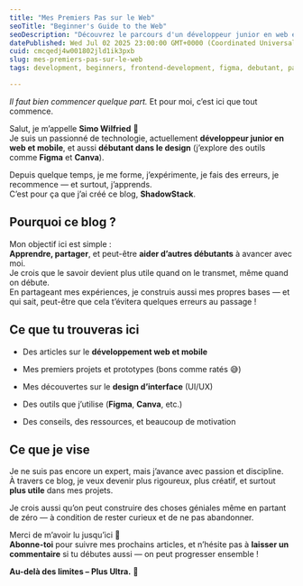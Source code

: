 ```yaml
---
title: "Mes Premiers Pas sur le Web"
seoTitle: "Beginner's Guide to the Web"
seoDescription: "Découvrez le parcours d'un développeur junior en web et mobile partageant ses expériences, projets, et conseils sur le blog ShadowStack"
datePublished: Wed Jul 02 2025 23:00:00 GMT+0000 (Coordinated Universal Time)
cuid: cmcqedj4w001802jld1ik3pxb
slug: mes-premiers-pas-sur-le-web
tags: development, beginners, frontend-development, figma, debutant, passion

---
```


*Il faut bien commencer quelque part.* Et pour moi, c’est ici que tout commence.

Salut, je m’appelle **Simo Wilfried** 👋  
Je suis un passionné de technologie, actuellement **développeur junior en web et mobile**, et aussi **débutant dans le design** (j’explore des outils comme **Figma** et **Canva**).

Depuis quelque temps, je me forme, j’expérimente, je fais des erreurs, je recommence — et surtout, j’apprends.  
C’est pour ça que j’ai créé ce blog, **ShadowStack**.

## Pourquoi ce blog ?

Mon objectif ici est simple :  
**Apprendre, partager**, et peut-être **aider d’autres débutants** à avancer avec moi.  
Je crois que le savoir devient plus utile quand on le transmet, même quand on débute.  
En partageant mes expériences, je construis aussi mes propres bases — et qui sait, peut-être que cela t’évitera quelques erreurs au passage !

## Ce que tu trouveras ici

* Des articles sur le **développement web et mobile**
    
* Mes premiers projets et prototypes (bons comme ratés 😅)
    
* Mes découvertes sur le **design d’interface** (UI/UX)
    
* Des outils que j’utilise (**Figma**, **Canva**, etc.)
    
* Des conseils, des ressources, et beaucoup de motivation
    

## Ce que je vise

Je ne suis pas encore un expert, mais j’avance avec passion et discipline.  
À travers ce blog, je veux devenir plus rigoureux, plus créatif, et surtout **plus utile** dans mes projets.

Je crois aussi qu’on peut construire des choses géniales même en partant de zéro — à condition de rester curieux et de ne pas abandonner.

Merci de m’avoir lu jusqu’ici 🙏  
**Abonne-toi** pour suivre mes prochains articles, et n’hésite pas à **laisser un commentaire** si tu débutes aussi — on peut progresser ensemble !

**Au-delà des limites – Plus Ultra.** 🚀